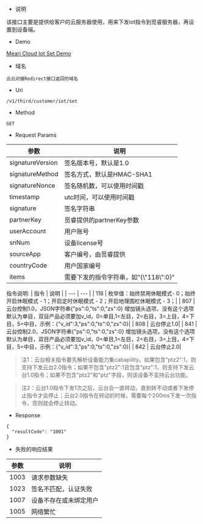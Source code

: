 + 说明

该接口主要是提供给客户的云服务器使用，用来下发iot指令到觅睿服务器，再设置到设备端。

+ Demo

[Meari Cloud Iot Set Demo](https://github.com/Mearitek/MeariSdk/tree/MeariSdk-5.3.0/Server/cloud_iot_java_demo.java)


+ 域名

```
云云对接Redirect接口返回的域名
```

+ Uri
```
/v1/third/customer/iot/set
```

+ Method
```
GET
```

+ Request Params

|  参数   |  说明   |
| --- | --- |
|  signatureVersion   |  签名版本号，默认是1.0   |
|  signatureMethod   |  签名方式，默认是HMAC-SHA1   |
|  signatureNonce   |  签名随机数，可以使用时间戳   |
|  timestamp   |  utc时间，可以使用时间戳   |
|  signature   |  签名字符串   |
|  partnerKey   |  觅睿提供的partnerKey参数   |
|  userAccount   |  用户账号   |
|  snNum   |  设备license号   |
|  sourceApp   |  客户编号，由觅睿提供   |
|  countryCode   |  用户国家编号   |
|  items   |  需要下发的指令字符串，如"{\\"118\\":0}"   |

指令说明:
|  指令   |  说明   |
| --- | --- |
|  118   |  枚举值：始终禁用休眠模式- 0；始终开启休眠模式 - 1；开启定时休眠模式 - 2；开启地理围栏休眠模式 - 3；|
|  807   |  云台控制1.0，JSON字符串{"ps":0,"ts":0,"zs":0} 增加镜头选项，没有这个选项默认为单目，双目产品必须要加v_id，0=单目,1=左目，2=右目，3=上目，4=下目，5=中目，示例：{"v_id":3,"ps":0,"ts":0,"zs":0}|
|  808   |  云台停止1.0|
|  841   |  云台控制2.0，JSON字符串{"ps":0,"ts":0,"zs":0} 增加镜头选项，没有这个选项默认为单目，双目产品必须要加v_id，0=单目,1=左目，2=右目，3=上目，4=下目，5=中目，示例：{"v_id":3,"ps":0,"ts":0,"zs":0}|
|  842   |  云台停止2.0|
> 注1：云台相关指令要先解析设备能力集cabapility。如果包含"ptz2":1，则支持下发云台2.0指令；如果不包含"ptz2":1且包含"ptz":1，则支持下发云台1.0指令；如果不包含"ptz2"和"ptz"字段，则该设备不支持云台功能。

> 注2：云台1.0指令下发1次之后，云台会一直转动，直到转不动或者下发停止指令才会停止；云台2.0指令在转动的时候，需要每个200ms下发一次指令，否则就会停止转动。



+ Response
```
{
  "resultCode": "1001"
}
```

+ 失败的响应结果

|  参数   |  说明   |
| --- | --- |
|  1003   |  请求参数缺失   |
|  1023   |  签名不匹配，认证失败   |
|  1007   |  设备不存在或未绑定用户   |
|  1005   |  网络繁忙   |
